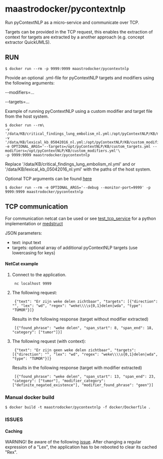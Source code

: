 # maastrodocker/pycontextnlp

Run pyContextNLP as a micro-service and communicate over TCP.

Targets can be provided in the TCP request, this enables the extraction of context for targets are extracted by a another approach (e.g. concept extractor QuickUMLS).


## RUN
    
    $ docker run --rm -p 9999:9999 maastrodocker/pycontextnlp
            
Provide an optional .yml-file for pyContextNLP targets and modifiers using the following arguments:
   
   --modifiers=...
   
   --targets=...


Example of running pyContextNLP using a custom modifier and target file from the host system.
    
    $ docker run --rm\
    -v '/data/KB/critical_findings_lung_embolism_nl.yml:/opt/pyContextNLP/KB/manual_targets.yml'\
    -v '/data/KB/lexical_kb_05042016_nl.yml:/opt/pyContextNLP/KB/custom_modifiers.yml'\
    -e OPTIONAL_ARGS='--targets=/opt/pyContextNLP/KB/custom_targets.yml --modifiers=/opt/pyContextNLP/KB/custom_modifiers.yml'\
    -p 9999:9999 maastrodocker/pycontextnlp

Replace '/data/KB/critical_findings_lung_embolism_nl.yml' and or '/data/KB/lexical_kb_05042016_nl.yml' with the paths of the host system.
    
Optional TCP arguments can be found [here](https://github.com/dturanski/springcloudstream)
    
    $ docker run --rm -e OPTIONAL_ARGS='--debug --monitor-port=9999' -p 9999:9999 maastrodocker/pycontextnlp

    
## TCP communication

For communication netcat can be used or see [test_tcp_service](../tests/pyConTextNLP/test_tcp_service.py) for a python implementation or [medstruct](https://github.com/maastroclinic/medstruct)

JSON parameters:
- text: input text  
- targets: optional array of additional pyContextNLP targets (use lowercasing for keys)


#### NetCat example
    
1. Connect to the application.
    
        nc localhost 9999
     
2. The following request:    
    
        {"text": "Er zijn weke delen zichtbaar", "targets": [{"direction": "", "lex": "wd", "regex": "weke\\\\s{0,1}delen|wda", "type": "TUMOR"}]}
    Results in the following response (target without modifier extracted)

        [{"found_phrase": "weke delen", "span_start": 8, "span_end": 18, "category": ["tumor"]}]
    
3. The following request (with context):
        
        {"text": "Er zijn geen weke delen zichtbaar", "targets": [{"direction": "", "lex": "wd", "regex": "weke\\\\s{0,1}delen|wda", "type": "TUMOR"}]}
    Results in the following response (target with modifier extracted)
        
        [{"found_phrase": "weke delen", "span_start": 13, "span_end": 23, "category": ["tumor"], "modifier_category": ["definite_negated_existence"], "modifier_found_phrase": "geen"}]


### Manual docker build

    $ docker build -t maastrodocker/pycontextnlp -f docker/Dockerfile .
    

### ISSUES


#### Caching
WARNING! Be aware of the following [issue](https://github.com/chapmanbe/pyConTextNLP/issues/13).
After changing a regular expression of a "Lex", the application has to be rebooted to clear its cached "Rex".
